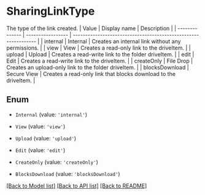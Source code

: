 # SharingLinkType

The type of the link created.  | Value          | Display name      | Description                                                     | | -------------- | ----------------- | --------------------------------------------------------------- | | internal       | Internal          | Creates an internal link without any permissions.               | | view           | View              | Creates a read-only link to the driveItem.                      | | upload         | Upload            | Creates a read-write link to the folder driveItem.              | | edit           | Edit              | Creates a read-write link to the driveItem.                     | | createOnly     | File Drop         | Creates an upload-only link to the folder driveItem.            | | blocksDownload | Secure View       | Creates a read-only link that blocks download to the driveItem. | 

## Enum

* `Internal` (value: `'internal'`)

* `View` (value: `'view'`)

* `Upload` (value: `'upload'`)

* `Edit` (value: `'edit'`)

* `CreateOnly` (value: `'createOnly'`)

* `BlocksDownload` (value: `'blocksDownload'`)

[[Back to Model list]](../README.md#documentation-for-models) [[Back to API list]](../README.md#documentation-for-api-endpoints) [[Back to README]](../README.md)
